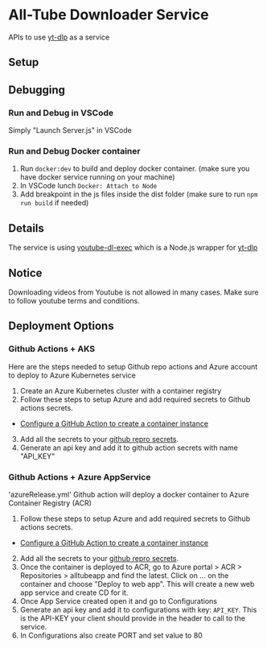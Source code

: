 # All-Tube Downloader Service

APIs to use [yt-dlp](https://github.com/yt-dlp/yt-dlp) as a service

## Setup

## Debugging

### Run and Debug in VSCode

Simply "Launch Server.js" in VSCode

### Run and Debug Docker container

1. Run `docker:dev` to build and deploy docker container. (make sure you have docker service running on your machine)
2. In VSCode lunch `Docker: Attach to Node`
3. Add breakpoint in the js files inside the dist folder (make sure to run `npm run build` if needed)

## Details

The service is using [youtube-dl-exec](https://www.npmjs.com/package/youtube-dl-exec) which is a Node.js wrapper for [yt-dlp](https://github.com/yt-dlp/yt-dlp)

## Notice

Downloading videos from Youtube is not allowed in many cases. Make sure to follow youtube terms and conditions.

## Deployment Options

### Github Actions + AKS

Here are the steps needed to setup Github repo actions and Azure account to deploy to Azure Kubernetes service

1. Create an Azure Kubernetes cluster with a container registry
2. Follow these steps to setup Azure and add required secrets to Github actions secrets.

- [Configure a GitHub Action to create a container instance](https://learn.microsoft.com/en-us/azure/container-instances/container-instances-github-action)

3. Add all the secrets to your [github repro secrets](https://github.com/Azure/actions-workflow-samples/blob/master/assets/create-secrets-for-GitHub-workflows.md).
4. Generate an api key and add it to github action secrets with name "API_KEY"

### Github Actions + Azure AppService

'azureRelease.yml' Github action will deploy a docker container to Azure Container Registry (ACR)

1. Follow these steps to setup Azure and add required secrets to Github actions secrets.

- [Configure a GitHub Action to create a container instance](https://learn.microsoft.com/en-us/azure/container-instances/container-instances-github-action)

2. Add all the secrets to your [github repro secrets](https://github.com/Azure/actions-workflow-samples/blob/master/assets/create-secrets-for-GitHub-workflows.md).
3. Once the container is deployed to ACR, go to Azure portal > ACR > Repositories > alltubeapp and find the latest. Click on ... on the container and choose "Deploy to web app". This will create a new web app service and create CD for it.
4. Once App Service created open it and go to Configurations
5. Generate an api key and add it to configurations with key: `API_KEY`. This is the API-KEY your client should provide in the header to call to the service.
6. In Configurations also create PORT and set value to 80
